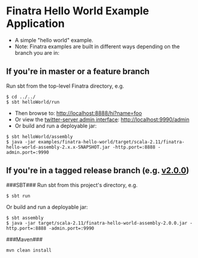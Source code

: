 # Finatra Hello World Example Application

* A simple "hello world" example.
* Note: Finatra examples are built in different ways depending on the branch you are in:

If you're in master or a feature branch
----------------------------------------------------------
Run sbt from the top-level Finatra directory, e.g. 
```
$ cd ../../
$ sbt helloWorld/run
```
* Then browse to: [http://localhost:8888/hi?name=foo](http://localhost:8888/hi?name=foo)
* Or view the [twitter-server admin interface](https://twitter.github.io/twitter-server/Features.html#http-admin-interface): [http://localhost:9990/admin](http://localhost:9990/admin)
* Or build and run a deployable jar:
```
$ sbt helloWorld/assembly
$ java -jar examples/finatra-hello-world/target/scala-2.11/finatra-hello-world-assembly-2.x.x-SNAPSHOT.jar -http.port=:8888 -admin.port=:9990
```

If you're in a tagged release branch (e.g. [v2.0.0](https://github.com/twitter/finatra/tree/v2.0.0))
----------------------------------------------------------
###SBT###
Run sbt from this project's directory, e.g.
```
$ sbt run
```
Or build and run a deployable jar:
```
$ sbt assembly
$ java -jar target/scala-2.11/finatra-hello-world-assembly-2.0.0.jar -http.port=:8888 -admin.port=:9990
```

###Maven###
```
mvn clean install
```